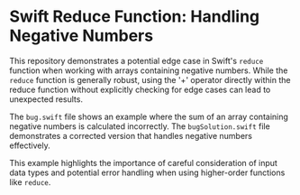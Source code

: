 # Swift Reduce Function: Handling Negative Numbers

This repository demonstrates a potential edge case in Swift's `reduce` function when working with arrays containing negative numbers. While the `reduce` function is generally robust, using the '+' operator directly within the reduce function without explicitly checking for edge cases can lead to unexpected results.

The `bug.swift` file shows an example where the sum of an array containing negative numbers is calculated incorrectly.  The `bugSolution.swift` file demonstrates a corrected version that handles negative numbers effectively.

This example highlights the importance of careful consideration of input data types and potential error handling when using higher-order functions like `reduce`.
